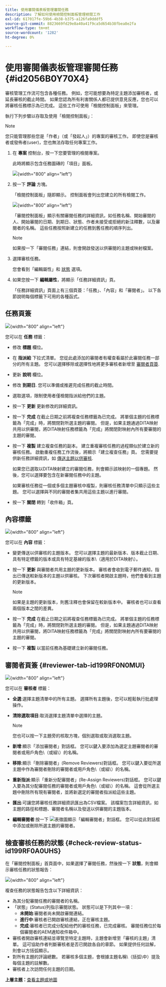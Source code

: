 ```yaml
---
title: 使用審閱儀表板管理審閱任務
description: 了解如何使用檢閱控制面板管理檢閱工作
exl-id: 617017fe-59b6-4b38-b375-a126fa9dddf5
source-git-commit: 8823669fd29e8a40a41f9ca5d654b38fbea8e2fa
workflow-type: tm+mt
source-wordcount: '1282'
ht-degree: 0%

---
```


# 使用審閱儀表板管理審閱任務 {#id2056B0Y70X4}

審核管理工作流可包含各種任務。 例如，您可能想要為特定主題添加審核者，或延長審核的截止時間。 如果您認為所有利害關係人都已提供意見反應，您也可以將審核任務標示為已完成。 這些工作可使用「檢閱控制面板」來管理。

執行下列步驟以存取及使用「檢閱控制面板」：

>[!NOTE]
>
> 您只能管理那些您是「作者」（或「發起人」）的專案的審核工作。 即使您是審核者或發佈者\(user\)，您也無法存取任何專案工作。

1. 在 **專案** 控制台，按一下您要管理的檢閱專案。

   此時將顯示包含任務圖磚的「項目」面板。

   ![](images/review-management.png){width="800" align="left"}

1. 按一下 **評論** 方塊。

   「檢閱控制面板」隨即顯示。 控制面板會列出您建立的所有檢閱工作。

   ![](images/review-dashboard.png){width="800" align="left"}

   「審閱控制面板」顯示有關審閱任務的詳細資訊，如任務名稱、開始審閱的人、開始審閱的日期、到期日、狀態、作者未接受或拒絕的新注釋數，以及審閱者的名稱。 這些任務按照新建立的任務到舊任務的順序列出。

   >[!NOTE]
   >
   > 如果按一下「審閱任務」連結，則會開啟發送以供審閱的主題或映射檔案。

1. 選擇審核任務。

   您會看到「編輯屬性」和 [狀態](#check-review-status-id199RF0A0UHS) 選項。

1. 如果您按一下 **編輯屬性**，將顯示「任務詳細資訊」頁。

   「任務詳細資訊」頁面上有三個頁簽：「任務」、「內容」和「審閱者」。 以下各節說明每個標籤下可用的各種函式。


## 任務頁簽

![](images/review-task-page.png){width="800" align="left"}

您可以在 **任務** 標籤：

- 修改 **標題** 欄位。
- 在 **指派給** 下拉式清單。 您從此處添加的審閱者有權查看屬於此審閱任務一部分的所有主題。 您可以選擇移除或選擇性地將更多審核者新增至 [審閱者頁簽](#reviewer-tab-id199RF0N0MUI).
- 更新 **說明** 欄位。
- 修改 **到期日**. 您可以準備或推遲完成任務的截止時間。
- 選取選項，限制使用者僅檢閱指派給他們的主題。
- 按一下 **更新** 更新修改的詳細資訊。
- 按一下 **完成** 在截止日期之前將複查任務標籤為已完成。 將單個主題的任務標籤為「完成」時，將關閉對所選主題的審閱。 但是，如果主題通過DITA映射共用以供審閱，將DITA映射任務標籤為「完成」將關閉對映射內所有要審閱的主題的審閱。
- 按一下 **複製** 建立複查任務的副本。 建立重複審核任務的過程類似於建立新的審核任務。 啟動重複任務工作流後，將顯示「建立複查任務」頁。 您需要提供新任務詳細資訊，如 [傳送主題以供審核](review-send-topics-for-review.md#).

   如果您已選取以DITA映射建立的審閱任務，則會顯示該映射的一個專題。 然後，您可以選擇要包含在新審閱任務中的主題。

   如果審核任務從一個或多個主題審核中複製，則審核任務清單中只顯示這些主題。 您可以選擇與不同的審閱者集共用這些主題以進行審閱。

- 按一下 **關閉** 轉到「收件箱」頁。

## 內容標籤

![](images/review-content-page.png){width="800" align="left"}

您可以在 **內容** 標籤：

- 變更傳送以供審核的主題版本。 您可以選擇主題的最新版本、版本截止日期、具有特定標籤的版本或具有特定基線的版本\（適用於DITA映射\）。

- 按一下 **更新** 與審閱者共用主題的更新版本。 審核者會收到電子郵件通知，指出已傳送較新版本的主題以供審核。 下次審核者開啟主題時，他們會看到主題的更新版本。

   >[!NOTE]
   >
   > 如果是主題的更新版本，則舊注釋也會保留在較新版本中。 審核者也可以查看兩個版本之間的差異。

- 按一下 **完成** 在截止日期之前將複查任務標籤為已完成。 將單個主題的任務標籤為「完成」時，將關閉對所選主題的審閱。 但是，如果主題通過DITA映射共用以供審閱，將DITA映射任務標籤為「完成」將關閉對映射內所有要審閱的主題的審閱。

- 按一下 **複製** 以當前任務為基礎建立新的審閱任務。


## 審閱者頁簽 {#reviewer-tab-id199RF0N0MUI}

![](images/reviewers-tab.png){width="800" align="left"}

您可以在 **審核者** 標籤：

- **全選**:選擇主題清單中的所有主題。 選擇所有主題後，您可以輕鬆執行批處理操作。
- **清除選取項目**:取消選擇主題清單中選擇的主題。

   >[!NOTE]
   >
   > 您也可以按一下主題旁的核取方塊，個別選取或取消選取主題。

- **新增**:顯示「添加審閱者」對話框。 您可以鍵入要添加為選定主題審閱者的審閱者或用戶角色\（或組\）的名稱。
- **移除**:顯示「刪除審閱者」(Remove Reviewers)對話框。 您可以鍵入要從所選主題中作為審閱者刪除的審閱者或用戶角色\（或組\）的名稱。
- **重新指派**:顯示「重新分配審閱者」(Re-Assign Reviewers)對話框。 您可以鍵入要為其分配審閱任務的審閱者或用戶角色\（或組\）的名稱。 這會從所選主題中刪除所有現有審閱者，並將新選定的審閱者指派給這些主題。
- **匯出**:可讓您將審核任務詳細資訊匯出為CSV檔案。 該檔案包含詳細資訊，如主題的路徑和標題、審閱者名稱以及發送以供審閱的主題版本。
- **編輯審閱者**:按一下 ![](images/edit_pencil_icon.svg)表徵圖顯示「編輯審閱者」對話框。 您可以從此對話框中添加或刪除所選主題的審閱者。

## 檢查審核任務的狀態 {#check-review-status-id199RF0A0UHS}

在「審閱控制面板」首頁面中，如果選擇了審閱任務，然後按一下 **狀態**，則會顯示審核任務的狀態報告：

![](images/review-status-report.png){width="800" align="left"}

複查任務的狀態報告包含以下詳細資訊：

- 為其分配審閱任務的審閱者的名稱。
- 「狀態」(Status)列指示審閱狀態。 狀態可以是下列其中一項：
   - **未開始**:審閱者尚未開啟審閱連結。
   - **進行中**:審核者已開啟審核連結，正在審核主題。
   - **完成**:審核者已完成分配給他們的審核任務，已完成審核。 審閱任務位於每個審閱者的AEM通知收件箱中。
- 審核者開啟審核連結並導覽至特定主題時，主題會新增至「審核的主題」清單。 這可協助作者判斷審核者是否已開啟各自的章節。 如果提供任何註解，則會以方括弧顯示。
- 對所有主題的評論總數。 若審核多個主題，會根據主題名稱\（括弧\中）提及每個主題的註解數。
- 審核者上次訪問任何主題的日期。

**上層主題：**[&#x200B;查看主題或地圖](review.md)
